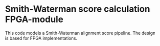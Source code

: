 # Smith-Waterman score calculation FPGA-module
This code models a Smith-Waterman alignment score pipeline. The design is based for FPGA implementations.
